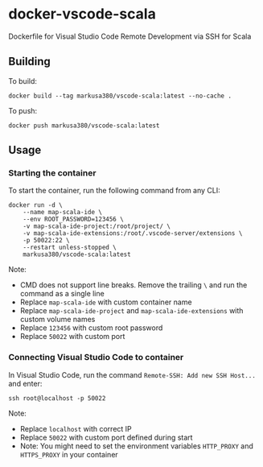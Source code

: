 # docker-vscode-scala
Dockerfile for Visual Studio Code Remote Development via SSH for Scala

## Building

To build:

    docker build --tag markusa380/vscode-scala:latest --no-cache .

To push:
    
    docker push markusa380/vscode-scala:latest


## Usage

### Starting the container

To start the container, run the following command from any CLI:

    docker run -d \
        --name map-scala-ide \
        --env ROOT_PASSWORD=123456 \
        -v map-scala-ide-project:/root/project/ \
        -v map-scala-ide-extensions:/root/.vscode-server/extensions \
        -p 50022:22 \
        --restart unless-stopped \
        markusa380/vscode-scala:latest

Note:
* CMD does not support line breaks. Remove the trailing `\` and run the command as a single line
* Replace `map-scala-ide` with custom container name
* Replace `map-scala-ide-project` and `map-scala-ide-extensions` with custom volume names
* Replace `123456` with custom root password
* Replace `50022` with custom port

### Connecting Visual Studio Code to container

In Visual Studio Code, run the command `Remote-SSH: Add new SSH Host...` and enter:

    ssh root@localhost -p 50022

Note:
* Replace `localhost` with correct IP
* Replace `50022` with custom port defined during start
* Note: You might need to set the environment variables `HTTP_PROXY` and `HTTPS_PROXY` in your container